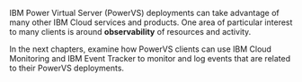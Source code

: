 IBM Power Virtual Server (PowerVS) deployments can take advantage of many other IBM Cloud services and products. One area of particular interest to many clients is around **observability** of resources and activity. 

In the next chapters, examine how PowerVS clients can use IBM Cloud Monitoring and IBM Event Tracker to monitor and log events that are related to their PowerVS deployments.